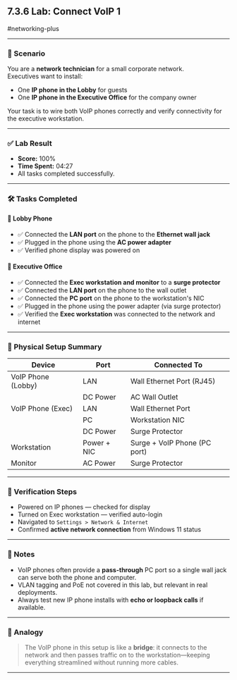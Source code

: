 ## 7.3.6 Lab: Connect VoIP 1  
#networking-plus

---

### 🧰 Scenario

You are a **network technician** for a small corporate network.  
Executives want to install:
- One **IP phone in the Lobby** for guests  
- One **IP phone in the Executive Office** for the company owner

Your task is to wire both VoIP phones correctly and verify connectivity for the executive workstation.

---

### ✅ Lab Result  
- **Score:** 100%  
- **Time Spent:** 04:27  
- All tasks completed successfully.

---

### 🛠 Tasks Completed

#### 📍 Lobby Phone
- ✅ Connected the **LAN port** on the phone to the **Ethernet wall jack**
- ✅ Plugged in the phone using the **AC power adapter**
- ✅ Verified phone display was powered on

#### 📍 Executive Office
- ✅ Connected the **Exec workstation and monitor** to a **surge protector**
- ✅ Connected the **LAN port** on the phone to the wall outlet
- ✅ Connected the **PC port** on the phone to the workstation's NIC
- ✅ Plugged in the phone using the power adapter (via surge protector)
- ✅ Verified the **Exec workstation** was connected to the network and internet

---

### 🧱 Physical Setup Summary

| Device           | Port               | Connected To                        |
|------------------|--------------------|-------------------------------------|
| VoIP Phone (Lobby) | LAN               | Wall Ethernet Port (RJ45)           |
|                  | DC Power           | AC Wall Outlet                      |
| VoIP Phone (Exec) | LAN               | Wall Ethernet Port                  |
|                  | PC                | Workstation NIC                     |
|                  | DC Power           | Surge Protector                     |
| Workstation       | Power + NIC       | Surge + VoIP Phone (PC port)        |
| Monitor           | AC Power          | Surge Protector                     |

---

### 🧪 Verification Steps

- Powered on IP phones — checked for display
- Turned on Exec workstation — verified auto-login
- Navigated to `Settings > Network & Internet`
- Confirmed **active network connection** from Windows 11 status

---

### 🧠 Notes

- VoIP phones often provide a **pass-through** PC port so a single wall jack can serve both the phone and computer.
- VLAN tagging and PoE not covered in this lab, but relevant in real deployments.
- Always test new IP phone installs with **echo or loopback calls** if available.

---

### 🧠 Analogy

> The VoIP phone in this setup is like a **bridge**: it connects to the network and then passes traffic on to the workstation—keeping everything streamlined without running more cables.

---
